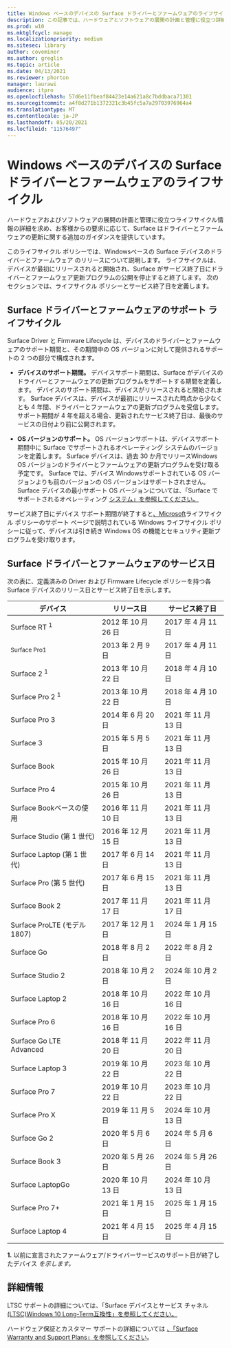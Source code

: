```yaml
---
title: Windows ベースのデバイスの Surface ドライバーとファームウェアのライフサイクル
description: この記事では、ハードウェアとソフトウェアの展開の計画と管理に役立つ詳細なライフサイクル情報を提供します。
ms.prod: w10
ms.mktglfcycl: manage
ms.localizationpriority: medium
ms.sitesec: library
author: coveminer
ms.author: greglin
ms.topic: article
ms.date: 04/13/2021
ms.reviewer: phorton
manager: laurawi
audience: itpro
ms.openlocfilehash: 57d6e11fbeaf84423e14a621a8c7bddbaca71301
ms.sourcegitcommit: a4f8d271b1372321c3b45fc5a7a29703976964a4
ms.translationtype: MT
ms.contentlocale: ja-JP
ms.lasthandoff: 05/20/2021
ms.locfileid: "11576497"
---
```

# <a name="surface-driver-and-firmware-lifecycle-for-windows-based-devices"></a>Windows ベースのデバイスの Surface ドライバーとファームウェアのライフサイクル
 
ハードウェアおよびソフトウェアの展開の計画と管理に役立つライフサイクル情報の詳細を求め、お客様からの要求に応じて、Surface はドライバーとファームウェアの更新に関する追加のガイダンスを提供しています。
 
このライフサイクル ポリシーでは、Windowsベースの Surface デバイスのドライバーとファームウェア のリリースについて説明します。 ライフサイクルは、デバイスが最初にリリースされると開始され、Surface がサービス終了日にドライバーとファームウェア更新プログラムの公開を停止すると終了します。 次のセクションでは、ライフサイクル ポリシーとサービス終了日を定義します。

## <a name="surface-driver-and-firmware-support-lifecycle"></a>Surface ドライバーとファームウェアのサポート ライフサイクル
 
Surface Driver と Firmware Lifecycle は、デバイスのドライバーとファームウェアのサポート期間と、その期間中の OS バージョンに対して提供されるサポートの 2 つの部分で構成されます。

- **デバイスのサポート期間。** デバイスサポート期間は、Surface がデバイスのドライバーとファームウェアの更新プログラムをサポートする期間を定義します。 デバイスのサポート期間は、デバイスがリリースされると開始されます。 Surface デバイスは、デバイスが最初にリリースされた時点から少なくとも 4 年間、ドライバーとファームウェアの更新プログラムを受信します。 サポート期間が 4 年を超える場合、更新されたサービス終了日は、最後のサービスの日付より前に公開されます。

- **OS バージョンのサポート。** OS バージョンサポートは、デバイスサポート期間中に Surface でサポートされるオペレーティング システムのバージョンを定義します。 Surface デバイスは、過去 30 か月でリリースWindows OS バージョンのドライバーとファームウェアの更新プログラムを受け取る予定です。 Surface では、デバイス Windowsサポートされている OS バージョンよりも前のバージョンの OS バージョンはサポートされません。 Surface デバイスの最小サポート OS バージョンについては、「Surface でサポートされるオペレーティング [システム」を参照してください。](https://support.microsoft.com/help/2858199/surface-supported-operating-systems)  

 
サービス終了日にデバイス サポート期間が終了すると[、Microsoft](https://support.microsoft.com/hub/4095338/microsoft-lifecycle-policy)ライフサイクル ポリシーのサポート ページで説明されている Windows ライフサイクル ポリシーに従って、デバイスは引き続き Windows OS の機能とセキュリティ更新プログラムを受け取ります。
 

## <a name="surface-driver-and-firmware-servicing-dates"></a>Surface ドライバーとファームウェアのサービス日

次の表に、定義済みの Driver および Firmware Lifecycle ポリシーを持つ各 Surface デバイスのリリース日とサービス終了日を示します。
 

 デバイス                             | リリース日 | サービス終了日 |
| ---------------------------------- | ------------ | --------------------- |
| Surface RT <sup> 1</sup>             | 2012 年 10 月 26 日   | 2017 年 4 月 11 日             |
| <sup>Surface Pro1</sup>            | 2013 年 2 月 9 日     | 2017 年 4 月 11 日             |
| Surface 2 <sup> 1</sup>              | 2013 年 10 月 22 日   | 2018 年 4 月 10 日             |
| Surface Pro 2 <sup> 1</sup>          | 2013 年 10 月 22 日   | 2018 年 4 月 10 日             |
| Surface Pro 3                      | 2014 年 6 月 20 日    | 2021 年 11 月 13 日            |
| Surface 3                          | 2015 年 5 月 5 日     | 2021 年 11 月 13 日            |
| Surface Book                       | 2015 年 10 月 26 日   | 2021 年 11 月 13 日            |
| Surface Pro 4                      | 2015 年 10 月 26 日   | 2021 年 11 月 13 日            |
| Surface Bookベースの使用 | 2016 年 11 月 10 日   | 2021 年 11 月 13 日            |
| Surface Studio (第 1 世代)           | 2016 年 12 月 15 日   | 2021 年 11 月 13 日            |
| Surface Laptop (第 1 世代)           | 2017 年 6 月 14 日    | 2021 年 11 月 13 日            |
| Surface Pro (第 5 世代)              | 2017 年 6 月 15 日    | 2021 年 11 月 13 日            |
| Surface Book 2                     | 2017 年 11 月 17 日   | 2021 年 11 月 17 日            |
| Surface ProLTE (モデル 1807)       | 2017 年 12 月 1 日    | 2024 年 1 月 15 日             |
| Surface Go                         | 2018 年 8 月 2 日     | 2022 年 8 月 2 日              |
| Surface Studio 2                   | 2018 年 10 月 2 日    | 2024 年 10 月 2 日             |
| Surface Laptop 2                   | 2018 年 10 月 16 日   | 2022 年 10 月 16 日            |
| Surface Pro 6                      | 2018 年 10 月 16 日   | 2022 年 10 月 16 日            |
| Surface Go LTE Advanced       | 2018 年 11 月 20 日   | 2022 年 11 月 20 日            |
| Surface Laptop 3                   | 2019 年 10 月 22 日   | 2023 年 10 月 22 日            |
| Surface Pro 7                      | 2019 年 10 月 22 日   | 2023 年 10 月 22 日            |
| Surface Pro X                      | 2019 年 11 月 5 日    | 2024 年 10 月 13 日             |
| Surface Go 2                       | 2020 年 5 月 6 日     | 2024 年 5 月 6 日              |
| Surface Book 3                     | 2020 年 5 月 26 日    | 2024 年 5 月 26 日             |
| Surface LaptopGo                  | 2020 年 10 月 13 日   | 2024 年 10 月 13 日            |
| Surface Pro 7+                     | 2021 年 1 月 15 日 | 2025 年 1 月 15 日 |
| Surface Laptop 4                   | 2021 年 4 月 15 日   | 2025 年 4 月 15 日 |
 
 **1.** 以前に宣言されたファームウェア/ドライバーサービスのサポート日が終了したデバイス *を示します。*
 
## <a name="learn-more"></a>詳細情報

LTSC サポートの詳細については、「Surface デバイスとサービス チャネル[(LTSC)Windows 10 Long-Term互換性」を参照してください。](surface-device-compatibility-with-windows-10-ltsc.md)

ハードウェア保証とカスタマー サポートの詳細については [、「Surface Warranty and Support Plans」を参照してください](https://www.microsoft.com/surface/business/warranty-service-offerings-and-support)。
